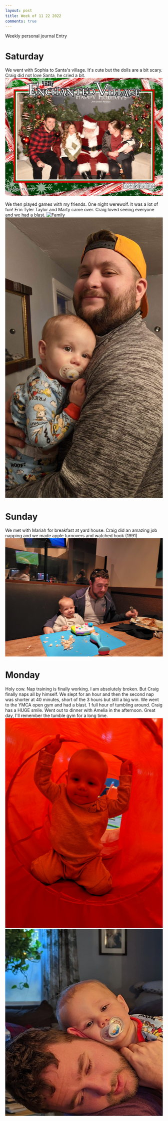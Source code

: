 ```yaml
---
layout: post
title: Week of 11 22 2022
comments: true
---
```


Weekly personal journal Entry

# Saturday
We went with Sophia to Santa's village. It's cute but the dolls are a bit scary. Craig did not love Santa, he cried a bit.
![Santa](\images\Santa.jpeg)

We then played games with my friends. One night werewolf. It was a lot of fun! Erin Tyler Taylor and Marty came over. Craig loved seeing everyone and we had a blast.
![Family](\images\Family.jpg)
![TylerSnuggle](\images\TylerSnuggle.jpeg)

# Sunday
We met with Mariah for breakfast at yard house. Craig did an amazing job napping and we made apple turnovers and watched hook (1991)
![Yardhouse](\images\yardhouse.jpg)

# Monday
Holy cow. Nap training is finally working. I am absolutely broken. But Craig finally naps all by himself. We slept for an hour and then the second nap was shorter at 40 minutes, short of the 3 hours but still a big win. We went to the YMCA open gym and had a blast. 1 full hour of tumbling around. Craig has a HUGE smile. Went out to dinner with Amelia in the afternoon. Great day, I'll remember the tumble gym for a long time.
![Tunnel](\images\tunnel.jpg)
![Snuggle](\images\Snuggle.jpg)

